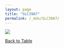 ```yaml
---
layout: page
title: "SLC39A7"
permalink: /_mds/SLC39A7/
---
```


![](../../algns0/5HSAA100275_aln_report.png?raw=true)

[Back to Table](../../display)